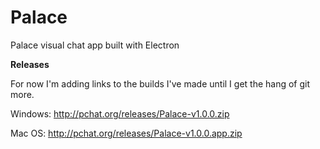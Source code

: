# Palace
Palace visual chat app built with Electron

**Releases**

For now I'm adding links to the builds I've made until I get the hang of git more.


Windows: http://pchat.org/releases/Palace-v1.0.0.zip

Mac OS: http://pchat.org/releases/Palace-v1.0.0.app.zip
